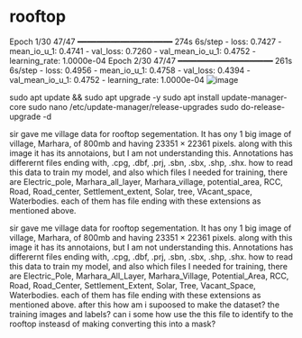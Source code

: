 # rooftop

Epoch 1/30
47/47 ━━━━━━━━━━━━━━━━━━━━ 274s 6s/step - loss: 0.7427 - mean_io_u_1: 0.4741 - val_loss: 0.7260 - val_mean_io_u_1: 0.4752 - learning_rate: 1.0000e-04
Epoch 2/30
47/47 ━━━━━━━━━━━━━━━━━━━━ 261s 6s/step - loss: 0.4956 - mean_io_u_1: 0.4758 - val_loss: 0.4394 - val_mean_io_u_1: 0.4752 - learning_rate: 1.0000e-04
![image](https://github.com/user-attachments/assets/bc8144e5-0747-4f2a-a03b-e038a4085767)


sudo apt update && sudo apt upgrade -y
sudo apt install update-manager-core
sudo nano /etc/update-manager/release-upgrades
sudo do-release-upgrade -d



sir gave me village data for rooftop segementation. It has ony 1 big image of village, Marhara, of 800mb and having 23351 × 22361 pixels. along with this image it has its annotaions, but I am not understanding this. Annotations has differernt files ending with, .cpg, .dbf, .prj, .sbn, .sbx, .shp, .shx. how to read this data to train my model, and also which files I needed for training, there are Electric_pole, Marhara_all_layer, Marhara_village, potential_area, RCC, Road, Road_center, Settlement_extent, Solar, tree, VAcant_space, Waterbodies. each of them has file ending with these extensions as mentioned above.



sir gave me village data for rooftop segementation. It has ony 1 big image of village, Marhara, of 800mb and having 23351 × 22361 pixels. along with this image it has its annotaions, but I am not understanding this. Annotations has differernt files ending with, .cpg, .dbf, .prj, .sbn, .sbx, .shp, .shx. how to read this data to train my model, and also which files I needed for training, there are Electric_Pole, Marhara_All_Layer, Marhara_Village, Potential_Area, RCC, Road, Road_Center, Settlement_Extent, Solar, Tree, Vacant_Space, Waterbodies. each of them has file ending with these extensions as mentioned above.
after this how am i supoosed to make the dataset? the training images and labels? can i some how use the this file to identify to the rooftop insteasd of making converting this into a mask?
